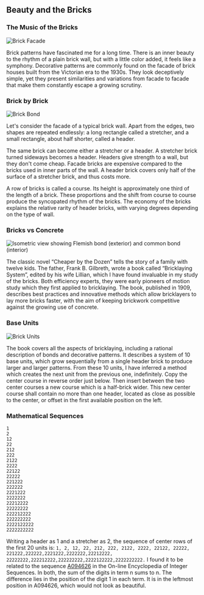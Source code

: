 ## Beauty and the Bricks

### The Music of the Bricks

![Brick Facade](pictures/brick-facade.jpg)

Brick patterns have fascinated me for a long time.
There is an inner beauty to the rhythm of a plain brick wall,
but with a little color added, it feels like a symphony.
Decorative patterns are commonly found on the facade of
brick houses built from the Victorian era to the 1930s.
They look deceptively simple, yet they present similarities
and variations from facade to facade that make them constantly
escape a growing scrutiny.

### Brick by Brick

![Brick Bond](pictures/brick-bond.jpg)

Let's consider the facade of a typical brick wall.
Apart from the edges, two shapes are repeated endlessly:
a long rectangle called a stretcher, and a small rectangle,
about half shorter, called a header.

The same brick can become either a stretcher or a header.
A stretcher brick turned sideways becomes a header.
Headers give strength to a wall, but they don't come cheap.
Facade bricks are expensive compared to the bricks used
in inner parts of the wall. A header brick covers only half
of the surface of a stretcher brick, and thus costs more.

A row of bricks is called a course. Its height is approximately
one third of the length of a brick. These proportions and the shift
from course to course produce the syncopated rhythm of the bricks.
The economy of the bricks explains the relative rarity of header
bricks, with varying degrees depending on the type of wall.

### Bricks vs Concrete

![Isometric view showing Flemish bond (exterior) and common bond (interior)](pictures/brick-bond-isometric-view.jpg)

The classic novel “Cheaper by the Dozen” tells the story of a
family with twelve kids. The father, Frank B. Gilbreth, wrote
a book called “Bricklaying System”, edited by his wife Lillian,
which I have found invaluable in my study of the bricks.
Both efficiency experts, they were early pioneers of motion study
which they first applied to bricklaying. The book, published in 1909,
describes best practices and innovative methods which allow bricklayers
to lay more bricks faster, with the aim of keeping brickwork competitive
against the growing use of concrete.

### Base Units

![Brick Units](pictures/brick-units.jpg)

The book covers all the aspects of bricklaying, including a rational
description of bonds and decorative patterns. It describes a system of
10 base units, which grow sequentially from a single header brick to
produce larger and larger patterns. From these 10 units, I have inferred
a method which creates the next unit from the previous one, indefinitely.
Copy the center course in reverse order just below. Then insert between the
two center courses a new course which is a half-brick wider. This new center
course shall contain no more than one header, located as close as possible to
the center, or offset in the first available position on the left.

### Mathematical Sequences

```
1
2
12
22
212
222
2122
2222
22122
22222
221222
222222
2221222
2222222
22212222
22222222
222212222
222222222
2222122222
2222222222
```

Writing a header as 1 and a stretcher as 2,
the sequence of center rows of the first 20 units is:
`1, 2, 12, 22, 212,
222, 2122, 2222, 22122, 22222,
221222,222222,2221222,2222222,22212222,
22222222,222212222,222222222,2222122222,2222222222.`
I found it to be related to the sequence [A094626](https://oeis.org/A094626)
in the On-line Encyclopedia of Integer Sequences.
In both, the sum of the digits in term n sums to n.
The difference lies in the position of the digit 1 in each term.
It is in the leftmost position in A094626,
which would not look as beautiful.
